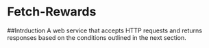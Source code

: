 # Fetch-Rewards
##Intrduction
A web service that accepts HTTP requests and returns responses based on the conditions outlined in the next
section.
